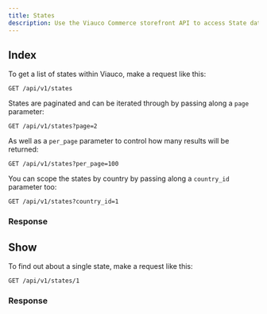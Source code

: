 ```yaml
---
title: States
description: Use the Viauco Commerce storefront API to access State data.
---
```


## Index

To get a list of states within Viauco, make a request like this:

```text
GET /api/v1/states
```

States are paginated and can be iterated through by passing along a `page`
parameter:

```text
GET /api/v1/states?page=2
```

As well as a `per_page` parameter to control how many results will be returned:

```text
GET /api/v1/states?per_page=100
```

You can scope the states by country by passing along a `country_id` parameter
too:

```text
GET /api/v1/states?country_id=1
```

### Response

<status code="200"></status>
<json sample="states"></json>

## Show

To find out about a single state, make a request like this:

```text
GET /api/v1/states/1
```

### Response

<status code="200"></status>
<json sample="state"></json>
